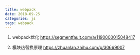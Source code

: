 ```yaml
---
title: webpack
date: 2018-09-25
categories: js
tags: webpack
---
```



1. webpack优化 https://segmentfault.com/a/1190000015048417

2. 模块热替换原理 https://zhuanlan.zhihu.com/p/30669007